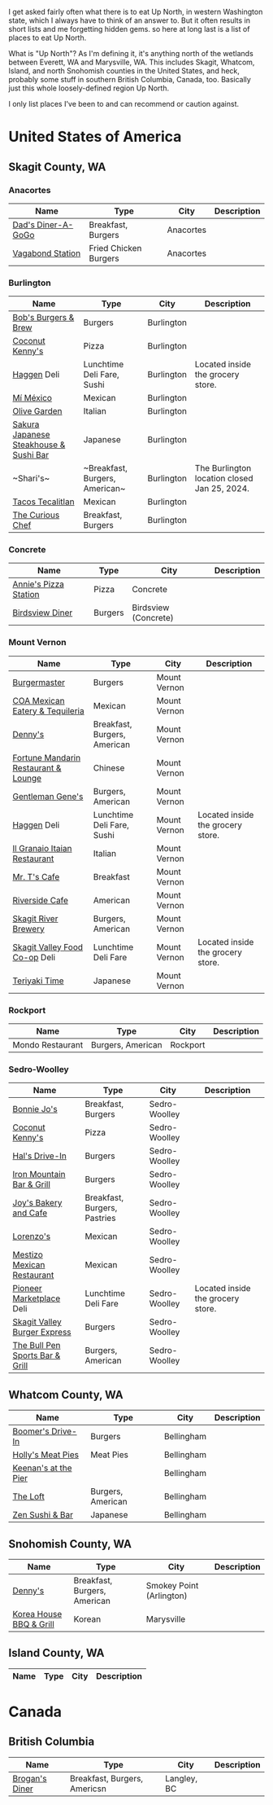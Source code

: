 I get asked fairly often what there is to eat Up North, in western Washington state, which I always have to think of an answer to. But it often results in short lists and me forgetting hidden gems. so here at long last is a list of places to eat Up North.

What is "Up North"? As I'm defining it, it's anything north of the wetlands between Everett, WA and Marysville, WA. This includes Skagit, Whatcom, Island, and north Snohomish counties in the United States, and heck, probably some stuff in southern British Columbia, Canada, too. Basically just this whole loosely-defined region Up North.

I only list places I've been to and can recommend or caution against.


# United States of America

## Skagit County, WA

### Anacortes
| Name | Type | City | Description |
| ---- | ---- | ---- | ---- |
| [Dad's Diner-A-GoGo](https://my-site-105803-107532.square.site) | Breakfast, Burgers | Anacortes |  |
| [Vagabond Station](https://vagabondtrailerfood.com) | Fried Chicken Burgers | Anacortes |  |

### Burlington
| Name | Type | City | Description |
| ---- | ---- | ---- | ---- |
| [Bob's Burgers & Brew](https://bobsburgersandbrewburlington.com/) | Burgers | Burlington |  |
| [Coconut Kenny's](https://www.coconutkennys.com/locations/) | Pizza | Burlington |  |
| [Haggen](https://local.haggen.com/wa/burlington/757-haggen-dr.html) Deli | Lunchtime Deli Fare, Sushi | Burlington | Located inside the grocery store. |
| [Mí México](https://m.facebook.com/profile.php/?id=100054286729860) | Mexican | Burlington |  |
| [Olive Garden](https://www.olivegarden.com/locations/wa/burlington/burlington-washington/1691) | Italian | Burlington |  |
| [Sakura Japanese Steakhouse & Sushi Bar](https://www.sakuraburlington.com/) | Japanese | Burlington |  |
| ~Shari's~ | ~Breakfast, Burgers, American~ | Burlington | The Burlington location closed Jan 25, 2024. |
| [Tacos Tecalitlan](https://tacostecalitlan.com) | Mexican | Burlington |  |
| [The Curious Chef](https://curious-chef.business.site) | Breakfast, Burgers | Burlington |  |

### Concrete
| Name | Type | City | Description |
| ---- | ---- | ---- | ---- |
| [Annie's Pizza Station](https://www.anniespizzastation.net/) | Pizza | Concrete |  |
| [Birdsview Diner](https://www.birdsviewdiner.com) | Burgers | Birdsview (Concrete) |  |

### Mount Vernon
| Name | Type | City | Description |
| ---- | ---- | ---- | ---- |
| [Burgermaster](https://burgermaster.com/menus/mt-vernon/) | Burgers | Mount Vernon |  |
| [COA Mexican Eatery & Tequileria](https://www.coaeatery.com/home) | Mexican | Mount Vernon |  |
| [Denny's](https://locations.dennys.com/WA/MOUNT-VERNON/247878) | Breakfast, Burgers, American | Mount Vernon |  |
| [Fortune Mandarin Restaurant & Lounge](http://www.fortunemandarin.com/) | Chinese | Mount Vernon |  |
| [Gentleman Gene's](https://gentlemengenespub.com) | Burgers, American | Mount Vernon |  |
| [Haggen](https://local.haggen.com/wa/mount-vernon/2601-e-division-st.html) Deli | Lunchtime Deli Fare, Sushi | Mount Vernon | Located inside the grocery store. |
| [Il Granaio Itaian Restaurant](https://www.granaio.com/) | Italian | Mount Vernon |  |
| [Mr. T's Cafe](https://mrtscafe.com) | Breakfast | Mount Vernon |  |
| [Riverside Cafe](https://www.riversidecafemv.com/) | American | Mount Vernon |  |
| [Skagit River Brewery](https://www.skagitbrew.com) | Burgers, American | Mount Vernon |  |
| [Skagit Valley Food Co-op](https://www.skagitfoodcoop.com/deli) Deli | Lunchtime Deli Fare | Mount Vernon | Located inside the grocery store. |
| [Teriyaki Time](https://www.facebook.com/bestteriyakiintown/) | Japanese | Mount Vernon |  |

### Rockport
| Name | Type | City | Description |
| ---- | ---- | ---- | ---- |
| Mondo Restaurant | Burgers, American | Rockport |  |

### Sedro-Woolley
| Name | Type | City | Description |
| ---- | ---- | ---- | ---- |
| [Bonnie Jo's](https://m.facebook.com/profile.php/?id=100063574718997) | Breakfast, Burgers | Sedro-Woolley |  |
| [Coconut Kenny's](https://www.coconutkennys.com/locations/) | Pizza | Sedro-Woolley |  |
| [Hal's Drive-In](https://www.halsdrivein.com) | Burgers | Sedro-Woolley |  |
| [Iron Mountain Bar & Grill](https://m.facebook.com/profile.php/?id=100063500473367) | Burgers | Sedro-Woolley |  |
| [Joy's Bakery and Cafe](https://m.facebook.com/profile.php/?id=100040884916795) | Breakfast, Burgers, Pastries | Sedro-Woolley |  |
| [Lorenzo's](https://www.lorenzosmexicanrestaurant.com/) | Mexican | Sedro-Woolley |  |
| [Mestizo Mexican Restaurant](http://www.mestizomexican.com) | Mexican | Sedro-Woolley |  |
| [Pioneer Marketplace](https://www.facebook.com/p/Pioneer-Marketplace-100063249878701/) Deli | Lunchtime Deli Fare | Sedro-Woolley | Located inside the grocery store. |
| [Skagit Valley Burger Express](http://www.skagitvalleyburgers.com) | Burgers | Sedro-Woolley |  |
| [The Bull Pen Sports Bar & Grill](https://www.thebullpensportsbar.com) | Burgers, American | Sedro-Woolley |  |

## Whatcom County, WA
| Name | Type | City | Description |
| ---- | ---- | ---- | ---- |
| [Boomer's Drive-In](https://boomersdrivein.com/) | Burgers | Bellingham |  |
| [Holly's Meat Pies](https://hollysmeatpies.com/) | Meat Pies | Bellingham |  |
| [Keenan's at the Pier](https://www.keenansatthepier.com/) |  | Bellingham |  |
| [The Loft](https://www.theloftbellingham.com/) | Burgers, American | Bellingham |  |
| [Zen Sushi & Bar](https://zensushibellingham.com/) | Japanese | Bellingham |  |

## Snohomish County, WA
| Name | Type | City | Description |
| ---- | ---- | ---- | ---- |
| [Denny's](https://locations.dennys.com/WA/ARLINGTON/246351) | Breakfast, Burgers, American | Smokey Point (Arlington) |  |
| [Korea House BBQ & Grill](https://www.koreahousemarysville.com/) | Korean | Marysville |  |

## Island County, WA
| Name | Type | City | Description |
| ---- | ---- | ---- | ---- |

# Canada
## British Columbia
| Name | Type | City | Description |
| ---- | ---- | ---- | ---- |
| [Brogan's Diner](https://brogans.ca/) | Breakfast, Burgers, Americsn | Langley, BC |  |
